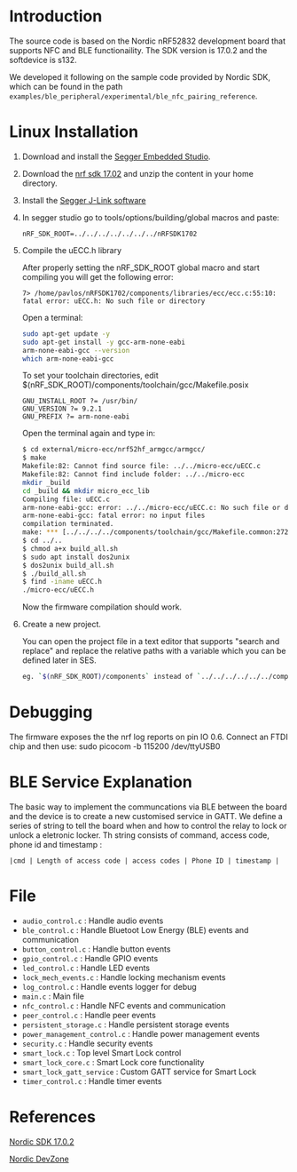 # Introduction

The source code is based on the Nordic nRF52832 development board that supports NFC and BLE functionaility. The SDK version is 17.0.2 and the softdevice is s132.

We developed it following on the sample code provided by Nordic SDK, which can be found in the path `examples/ble_peripheral/experimental/ble_nfc_pairing_reference`.

# Linux Installation 

1) Download and install the [Segger Embedded Studio](https://www.segger.com/downloads/embedded-studio).


2) Download the [nrf sdk 17.02](https://www.nordicsemi.com/Products/Development-software/nRF5-SDK/Download#infotabs) and unzip the content in your home directory. 

3) Install the [Segger J-Link software](https://www.segger.com/downloads/jlink/)

4) In segger studio go to tools/options/building/global macros and paste:

    `nRF_SDK_ROOT=../../../../../../../nRFSDK1702`

5) Compile the uECC.h library

    After properly setting the nRF_SDK_ROOT global macro and start compiling you will get the following error:
    ```
    7> /home/pavlos/nRFSDK1702/components/libraries/ecc/ecc.c:55:10: fatal error: uECC.h: No such file or directory
    ```
    Open a terminal:
    ```sh
    sudo apt-get update -y
    sudo apt-get install -y gcc-arm-none-eabi
    arm-none-eabi-gcc --version
    which arm-none-eabi-gcc 
    ```
    To set your toolchain directories, edit $(nRF_SDK_ROOT)/components/toolchain/gcc/Makefile.posix
    ```
    GNU_INSTALL_ROOT ?= /usr/bin/
    GNU_VERSION ?= 9.2.1
    GNU_PREFIX ?= arm-none-eabi
    ```
    Open the terminal again and type in:
    ```sh
    $ cd external/micro-ecc/nrf52hf_armgcc/armgcc/
    $ make
    Makefile:82: Cannot find source file: ../../micro-ecc/uECC.c
    Makefile:82: Cannot find include folder: ../../micro-ecc
    mkdir _build
    cd _build && mkdir micro_ecc_lib
    Compiling file: uECC.c
    arm-none-eabi-gcc: error: ../../micro-ecc/uECC.c: No such file or directory
    arm-none-eabi-gcc: fatal error: no input files
    compilation terminated.
    make: *** [../../../../components/toolchain/gcc/Makefile.common:272: _build/micro_ecc_lib/uECC.c.o] Error 1
    $ cd ../..
    $ chmod a+x build_all.sh 
    $ sudo apt install dos2unix
    $ dos2unix build_all.sh 
    $ ./build_all.sh 
    $ find -iname uECC.h
    ./micro-ecc/uECC.h
    ```
    Now the  firmware compilation should work.


6) Create a new project. 

    You can open the project file in a text editor that supports "search and replace" and replace the relative paths with a variable which you can be defined later in SES. 
    ```sh
    eg. `$(nRF_SDK_ROOT)/components` instead of `../../../../../../components/`
    ```


# Debugging

The firmware exposes the the nrf log reports on pin IO 0.6. Connect an FTDI chip and then use:
sudo picocom -b 115200 /dev/ttyUSB0


# BLE Service Explanation

The basic way to implement the communcations via BLE between the board and the device is to create a new customised service in GATT. We define a series of string to tell the board when and how to control the relay to lock or unlock a eletronic locker. Th string consists of command, access code, phone id and timestamp :

`|cmd | Length of access code | access codes | Phone ID | timestamp |`

# File

* `audio_control.c` :  Handle audio events
* `ble_control.c` : Handle Bluetoot Low Energy (BLE) events and communication
* `button_control.c` : Handle button events
* `gpio_control.c` : Handle GPIO events
* `led_control.c` : Handle LED events
* `lock_mech_events.c` : Handle locking mechanism events
* `log_control.c` : Handle events logger for debug
* `main.c` : Main file
* `nfc_control.c` : Handle NFC events and communication
* `peer_control.c` : Handle peer events
* `persistent_storage.c` : Handle persistent storage events
* `power_management_control.c` : Handle power management events
* `security.c` : Handle security events
* `smart_lock.c` : Top level Smart Lock control
* `smart_lock_core.c` : Smart Lock core functionality
* `smart_lock_gatt_service` : Custom GATT service for Smart Lock
* `timer_control.c` : Handle timer events

# References

[Nordic SDK 17.0.2](https://infocenter.nordicsemi.com/index.jsp?topic=%2Fstruct_sdk%2Fstruct%2Fsdk_nrf5_latest.html)

[Nordic DevZone](https://devzone.nordicsemi.com/)
